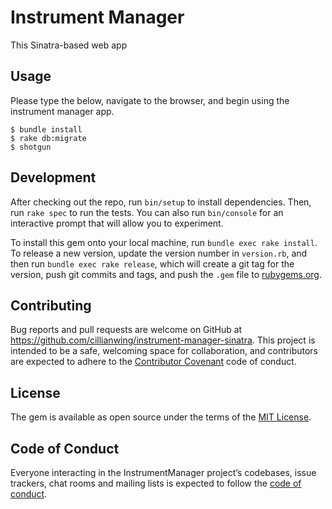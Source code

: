# Instrument Manager

This Sinatra-based web app

## Usage

Please type the below, navigate to the browser, and begin using the instrument manager app.

    $ bundle install
    $ rake db:migrate
    $ shotgun

## Development

After checking out the repo, run `bin/setup` to install dependencies. Then, run `rake spec` to run the tests. You can also run `bin/console` for an interactive prompt that will allow you to experiment.

To install this gem onto your local machine, run `bundle exec rake install`. To release a new version, update the version number in `version.rb`, and then run `bundle exec rake release`, which will create a git tag for the version, push git commits and tags, and push the `.gem` file to [rubygems.org](https://rubygems.org).

## Contributing

Bug reports and pull requests are welcome on GitHub at https://github.com/cillianwing/instrument-manager-sinatra. This project is intended to be a safe, welcoming space for collaboration, and contributors are expected to adhere to the [Contributor Covenant](http://contributor-covenant.org) code of conduct.

## License

The gem is available as open source under the terms of the [MIT License](https://opensource.org/licenses/MIT).

## Code of Conduct

Everyone interacting in the InstrumentManager project’s codebases, issue trackers, chat rooms and mailing lists is expected to follow the [code of conduct](https://github.com/cillianwing/instrument-manager-sinatra/blob/master/CODE_OF_CONDUCT.md).
